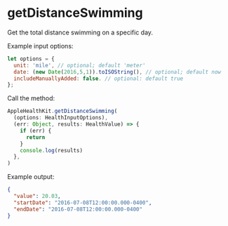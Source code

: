 # getDistanceSwimming

Get the total distance swimming on a specific day.

Example input options:

```javascript
let options = {
  unit: 'mile', // optional; default 'meter'
  date: (new Date(2016,5,1)).toISOString(), // optional; default now
  includeManuallyAdded: false. // optional: default true
};
```

Call the method:

```javascript
AppleHealthKit.getDistanceSwimming(
  (options: HealthInputOptions),
  (err: Object, results: HealthValue) => {
    if (err) {
      return
    }
    console.log(results)
  },
)
```

Example output:

```json
{
  "value": 20.03,
  "startDate": "2016-07-08T12:00:00.000-0400",
  "endDate": "2016-07-08T12:00:00.000-0400"
}
```
